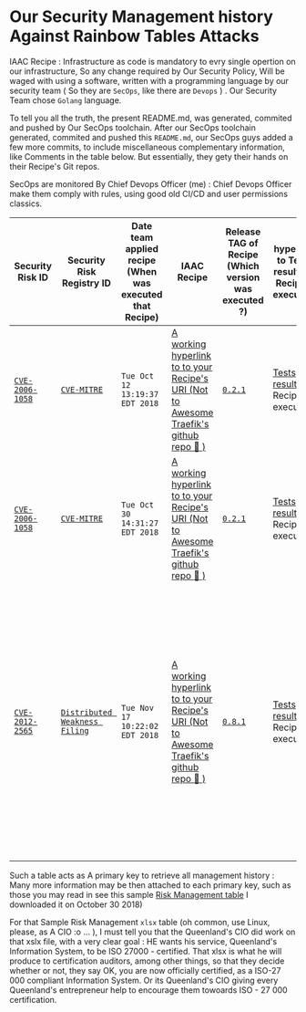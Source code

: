 # Our Security Management history Against Rainbow Tables Attacks

IAAC Recipe : Infrastructure as code is mandatory to evry single opertion on our infrastructure, So any change required by Our Security Policy, Will be waged with using a software, written with a programming language by our security  team ( So they are  `SecOps`, like there are `Devops` ) .
Our Security Team chose `Golang` language.

To tell you all the truth, the present README.md, was generated, commited and pushed by Our SecOps toolchain.
After our SecOps toolchain generated, commited and pushed this `README.md`, our SecOps guys added a few more commits, to include miscellaneous complementary information, like Comments in the table below.
But essentially, they  gety their hands on their Recipe's Git repos.

SecOps are monitored By  Chief Devops Officer (me) : Chief Devops Officer make them comply with rules, using good old CI/CD and user permissions classics.


| Security Risk ID | Security Risk Registry ID |  Date team applied recipe (When was executed that Recipe) | IAAC Recipe | Release TAG of Recipe (Which version was executed ?) | hyperlink to Tests results of Recipe's execution | Comments |
| - | - | - | - | - | - | - |
| [`CVE-2006-1058`](https://cve.mitre.org/cgi-bin/cvename.cgi?name=CVE-2006-1058) | [`CVE-MITRE`](https://cve.mitre.org) | `Tue Oct 12 13:19:37 EDT 2018` | [A working hyperlink to to your Recipe's URI (Not to Awesome Traefik's github repo :100: )](https://github.com/containous/traefik/wiki/Awesome-Traefik)  | [`0.2.1`](#our-security-management-history-against-rainbow-tables-attacks) | [Tests results](#our-security-management-history-against-rainbow-tables-attacks) of Recipe's execution | We applied on our busybox docker images distribution inside our datacenter's marketplace |
| [`CVE-2006-1058`](https://cve.mitre.org/cgi-bin/cvename.cgi?name=CVE-2006-1058) | [`CVE-MITRE`](https://cve.mitre.org) | `Tue Oct 30 14:31:27 EDT 2018` | [A working hyperlink to to your Recipe's URI (Not to Awesome Traefik's github repo :100: )](https://github.com/containous/traefik/wiki/Awesome-Traefik)  | [`0.2.1`](#our-security-management-history-against-rainbow-tables-attacks) | [Tests results](#our-security-management-history-against-rainbow-tables-attacks) of Recipe's execution | We applied on our busybox docker images distribution inside our datacenter's marketplace |
| [`CVE-2012-2565`](https://cve.mitre.org/cgi-bin/cvename.cgi?name=CVE-2012-2565) | [`Distributed Weakness Filing`](https://github.com/distributedweaknessfiling/DWF-Documentation) | `Tue Nov 17 10:22:02 EDT 2018` | [A working hyperlink to to your Recipe's URI (Not to Awesome Traefik's github repo :100: )](https://github.com/containous/traefik/wiki/Awesome-Traefik)  | [`0.8.1`](#our-security-management-history-against-rainbow-tables-attacks) | [Tests results](#our-security-management-history-against-rainbow-tables-attacks) of Recipe's execution | We upgraded our Bloxx Web Filtering Apppliances to 6.0.x , and  we made it forbidden to any dependency resolver (starting with docker and docker registries) to resolve Bloxx Web Filtering version to less or equal to `5.0.14`) | 

Such a table acts as A primary key to retrieve all management history : Many more information may be then attached to each primary key, such as those you may read in see this sample [Risk Management table](https://github.com/Jean-Baptiste-Lasselle/the-traefik-experiment/raw/master/counter-measure-1/Sample-ISMS-Risk-Regis) I downloaded it on October 30 2018) 

For that Sample Risk Management `xlsx` table (oh common, use Linux, please, as A CIO :o ... ), I must tell you that the Queenland's CIO did work on that xslx file, with a very clear goal : HE wants his service, Queenland's Information System, to be ISO 27000 - certified. That xlsx is what he will produce to certification auditors, among other things, so that they decide whether or not, they say OK, you are now officially certified, as a ISO-27 000 compliant Information System.
Or its Queenland's CIO giving every Queenland's entrepreneur help to encourage them towoards ISO - 27 000 certification.



